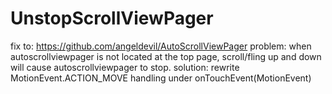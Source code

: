 # UnstopScrollViewPager
fix to: https://github.com/angeldevil/AutoScrollViewPager
problem: when autoscrollviewpager is not located at the top page, scroll/fling up and down will cause autoscrollviewpager to stop.
solution: rewrite MotionEvent.ACTION_MOVE handling under onTouchEvent(MotionEvent)
